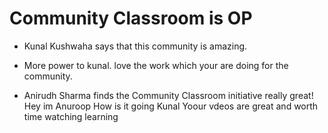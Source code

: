 
# Community Classroom is OP

- Kunal Kushwaha says that this community is amazing.
- More power to kunal. love the work which your are doing for the community.


- Anirudh Sharma finds the Community Classroom initiative really great!
Hey im Anuroop 
How is it going Kunal
Yoour vdeos are great and worth time watching learning

